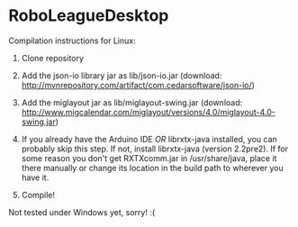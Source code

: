RoboLeagueDesktop
=================

Compilation instructions for Linux:
1. Clone repository

2. Add the json-io library jar as lib/json-io.jar (download: http://mvnrepository.com/artifact/com.cedarsoftware/json-io/)

3. Add the miglayout jar as lib/miglayout-swing.jar (download: http://www.migcalendar.com/miglayout/versions/4.0/miglayout-4.0-swing.jar)

4. If you already have the Arduino IDE *OR* librxtx-java installed, you can probably skip this step. If not,
install librxtx-java (version 2.2pre2). If for some reason you don't get RXTXcomm.jar in /usr/share/java, place it there manually or change its location in the build path to wherever you have it.

5. Compile!

Not tested under Windows yet, sorry! :( 
